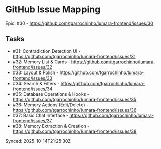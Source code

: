 # GitHub Issue Mapping

Epic: #30 - https://github.com/tgarrochinho/lumara-frontend/issues/30

## Tasks

- #31: Contradiction Detection UI - https://github.com/tgarrochinho/lumara-frontend/issues/31
- #32: Memory List & Cards - https://github.com/tgarrochinho/lumara-frontend/issues/32
- #33: Layout & Polish - https://github.com/tgarrochinho/lumara-frontend/issues/33
- #34: Search & Filters - https://github.com/tgarrochinho/lumara-frontend/issues/34
- #35: Database Operations & Hooks - https://github.com/tgarrochinho/lumara-frontend/issues/35
- #36: Memory Actions (Edit/Delete) - https://github.com/tgarrochinho/lumara-frontend/issues/36
- #37: Basic Chat Interface - https://github.com/tgarrochinho/lumara-frontend/issues/37
- #38: Memory Extraction & Creation - https://github.com/tgarrochinho/lumara-frontend/issues/38

Synced: 2025-10-14T21:25:30Z
